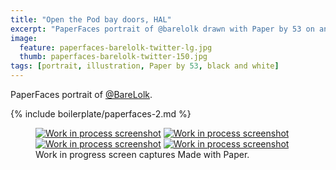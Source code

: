 ```yaml
---
title: "Open the Pod bay doors, HAL"
excerpt: "PaperFaces portrait of @barelolk drawn with Paper by 53 on an iPad."
image: 
  feature: paperfaces-barelolk-twitter-lg.jpg
  thumb: paperfaces-barelolk-twitter-150.jpg
tags: [portrait, illustration, Paper by 53, black and white]
---
```


PaperFaces portrait of [@BareLolk](http://twitter.com/BareLolk).

{% include boilerplate/paperfaces-2.md %}

<figure class="third">
	<a href="{{ site.url }}/assets/images/paperfaces-barelolk-process-1-lg.jpg"><img src="{{ site.url }}/assets/images/paperfaces-barelolk-process-1-600.jpg" alt="Work in process screenshot"></a>
	<a href="{{ site.url }}/assets/images/paperfaces-barelolk-process-2-lg.jpg"><img src="{{ site.url }}/assets/images/paperfaces-barelolk-process-2-600.jpg" alt="Work in process screenshot"></a>
	<a href="{{ site.url }}/assets/images/paperfaces-barelolk-process-3-lg.jpg"><img src="{{ site.url }}/assets/images/paperfaces-barelolk-process-3-600.jpg" alt="Work in process screenshot"></a>
	<a href="{{ site.url }}/assets/images/paperfaces-barelolk-process-4-lg.jpg"><img src="{{ site.url }}/assets/images/paperfaces-barelolk-process-4-600.jpg" alt="Work in process screenshot"></a>
	<figcaption>Work in progress screen captures Made with Paper.</figcaption>
</figure>